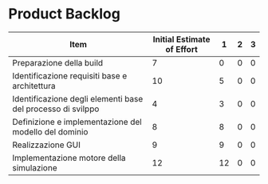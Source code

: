 # Product Backlog

| Item | Initial Estimate of Effort | 1 | 2 | 3 |
| - | - | - | - | - |
| Preparazione della build | 7 | 0 | 0 | 0 |
| Identificazione requisiti base e architettura | 10 | 5 | 0 | 0 |
| Identificazione degli elementi base del processo di svilppo | 4 | 3 | 0 | 0 |
| Definizione e implementazione del modello del dominio | 8 | 8 | 0 | 0 |
| Realizzazione GUI | 9 | 9 | 0 | 0 |
| Implementazione motore della simulazione | 12 | 12 | 0 | 0 |
